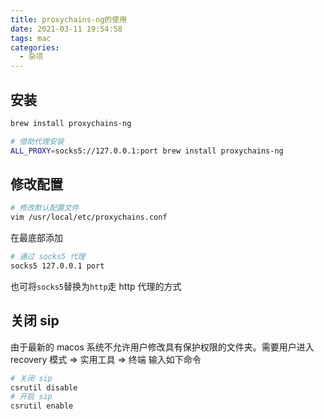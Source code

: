 ```yaml
---
title: proxychains-ng的使用
date: 2021-03-11 19:54:58
tags: mac
categories:
  - 杂项
---
```


## 安装
```bash
brew install proxychains-ng

# 借助代理安装
ALL_PROXY=socks5://127.0.0.1:port brew install proxychains-ng
```

## 修改配置
```bash
# 修改默认配置文件
vim /usr/local/etc/proxychains.conf
```
在最底部添加
```bash
# 通过 socks5 代理
socks5 127.0.0.1 port
```
也可将`socks5`替换为`http`走 http 代理的方式

## 关闭 sip
由于最新的 macos 系统不允许用户修改具有保护权限的文件夹。需要用户进入 recovery 模式 => 实用工具 => 终端 输入如下命令
```sh
# 关闭 sip
csrutil disable
# 开启 sip
csrutil enable
```

